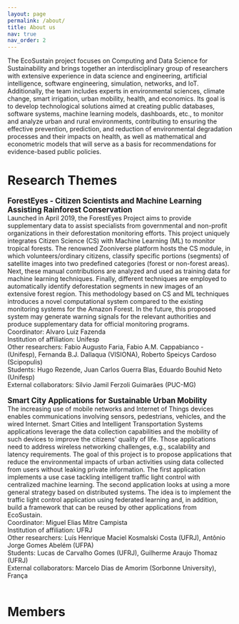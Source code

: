 ```yaml
---
layout: page
permalink: /about/
title: About us
nav: true
nav_order: 2
---
```


The EcoSustain project focuses on Computing and Data Science for Sustainability and brings together an interdisciplinary group of researchers with extensive experience in data science and engineering, artificial intelligence, software engineering, simulation, networks, and IoT. Additionally, the team includes experts in environmental sciences, climate change, smart irrigation, urban mobility, health, and economics. Its goal is to develop technological solutions aimed at creating public databases, software systems, machine learning models, dashboards, etc., to monitor and analyze urban and rural environments, contributing to ensuring the effective prevention, prediction, and reduction of environmental degradation processes and their impacts on health, as well as mathematical and econometric models that will serve as a basis for recommendations for evidence-based public policies.


# Research Themes

<strong style="font-size: 1.2em;">ForestEyes - Citizen Scientists and Machine Learning Assisting Rainforest Conservation</strong>
<br>
Launched in April 2019, the ForestEyes Project aims to provide supplementary data to assist specialists
from governmental and non-profit organizations in their deforestation monitoring efforts. This project
uniquely integrates Citizen Science (CS) with Machine Learning (ML) to monitor tropical forests. The
renowned Zooniverse platform hosts the CS module, in which volunteers/ordinary citizens, classify
specific portions (segments) of satellite images into two predefined categories (forest or non-forest
areas). Next, these manual contributions are analyzed and used as training data for machine learning
techniques. Finally, different techniques are employed to automatically identify deforestation segments
in new images of an extensive forest region. This methodology based on CS and ML techniques
introduces a novel computational system compared to the existing monitoring systems for the Amazon
Forest. In the future, this proposed system may generate warning signals for the relevant authorities and
produce supplementary data for official monitoring programs.
<br>
Coordinator:
Alvaro Luiz Fazenda
<br>
Institution of affiliation:
Unifesp
<br>
Other researchers:
Fabio Augusto Faria, Fabio A.M. Cappabianco - (Unifesp), Fernanda B.J. Dallaqua (VISIONA), Roberto
Speicys Cardoso (Scipopulis)
<br>
Students:
Hugo Rezende, Juan Carlos Guerra Blas, Eduardo Bouhid Neto (Unifesp)
<br>
External collaborators:
Silvio Jamil Ferzoli Guimarães (PUC-MG)
<br>
<br>
<strong style="font-size: 1.2em;">Smart City Applications for Sustainable Urban Mobility</strong>
<br>
The increasing use of mobile networks and Internet of Things devices enables communications
involving sensors, pedestrians, vehicles, and the wired Internet. Smart Cities and Intelligent
Transportation Systems applications leverage the data collection capabilities and the mobility of such
devices to improve the citizens' quality of life. Those applications need to address wireless networking
challenges, e.g., scalability and latency requirements. The goal of this project is to propose applications
that reduce the environmental impacts of urban activities using data collected from users without
leaking private information. The first application implements a use case tackling intelligent traffic light
control with centralized machine learning. The second application looks at using a more general strategy
based on distributed systems. The idea is to implement the traffic light control application using
federated learning and, in addition, build a framework that can be reused by other applications from
EcoSustain.
<br>
Coordinator:
Miguel Elias Mitre Campista
<br>
Institution of affiliation:
UFRJ
<br>
Other researchers:
Luís Henrique Maciel Kosmalski Costa (UFRJ), Antônio Jorge Gomes Abelém (UFPA)
<br>
Students:
Lucas de Carvalho Gomes (UFRJ), Guilherme Araujo Thomaz (UFRJ)
<br>
External collaborators:
Marcelo Dias de Amorim (Sorbonne University), França
<br>
<br>


# Members

